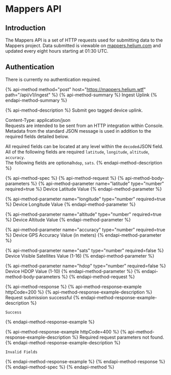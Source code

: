 # Mappers API

## Introduction

The Mappers API is a set of HTTP requests used for submitting data to the Mappers project. Data submitted is viewable on [mappers.helium.com](https://mappers.helium.com) and updated every eight hours starting at 01:30 UTC.

## Authentication

There is currently no authentication required.

{% api-method method="post" host="https://mappers.helium.wtf" path="/api/v1/ingest" %}
{% api-method-summary %}
Ingest Uplink
{% endapi-method-summary %}

{% api-method-description %}
Submit geo tagged device uplink.    
  
Content-Type: application/json  
Requests are intended to be sent from an HTTP integration within Console. Metadata from the standard JSON message is used in addition to the required fields detailed below.   
  
All required fields can be located at any level within the `decoded`JSON field.   
All of the following fields are required `latitude`, `longitude`, `altitude`, `accuracy`.   
The following fields are optional`hdop`, `sats`.
{% endapi-method-description %}

{% api-method-spec %}
{% api-method-request %}
{% api-method-body-parameters %}
{% api-method-parameter name="latitude" type="number" required=true %}
Device Latitude Value
{% endapi-method-parameter %}

{% api-method-parameter name="longitude" type="number" required=true %}
Device Longitude Value
{% endapi-method-parameter %}

{% api-method-parameter name="altitude" type="number" required=true %}
Device Altitude Value
{% endapi-method-parameter %}

{% api-method-parameter name="accuracy" type="number" required=true %}
Device GPS Accuracy Value \(in meters\)
{% endapi-method-parameter %}

{% api-method-parameter name="sats" type="number" required=false %}
Device Visible Satellites Value \(1-16\)
{% endapi-method-parameter %}

{% api-method-parameter name="hdop" type="number" required=false %}
Device HDOP Value \(1-10\)
{% endapi-method-parameter %}
{% endapi-method-body-parameters %}
{% endapi-method-request %}

{% api-method-response %}
{% api-method-response-example httpCode=200 %}
{% api-method-response-example-description %}
Request submission successful
{% endapi-method-response-example-description %}

```
Success
```
{% endapi-method-response-example %}

{% api-method-response-example httpCode=400 %}
{% api-method-response-example-description %}
Required request parameters not found.
{% endapi-method-response-example-description %}

```
Invalid Fields
```
{% endapi-method-response-example %}
{% endapi-method-response %}
{% endapi-method-spec %}
{% endapi-method %}



